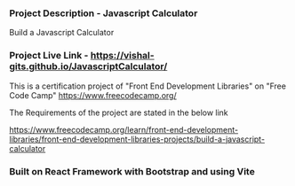 ### Project Description - Javascript Calculator

Build a Javascript Calculator

### Project Live Link - https://vishal-gits.github.io/JavascriptCalculator/

This is a certification project of "Front End Development Libraries" on "Free Code Camp" https://www.freecodecamp.org/

The Requirements of the project are stated in the below link

https://www.freecodecamp.org/learn/front-end-development-libraries/front-end-development-libraries-projects/build-a-javascript-calculator

### Built on React Framework with Bootstrap and using Vite
